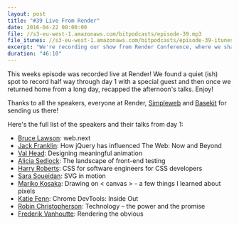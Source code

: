 ```yaml
---
layout: post
title: "#39 Live From Render"
date: 2016-04-22 00:00:00
file: //s3-eu-west-1.amazonaws.com/bitpodcasts/episode-39.mp3
file_itunes: //s3-eu-west-1.amazonaws.com/bitpodcasts/episode-39-itunes.m4a
excerpt: "We're recording our show from Render Conference, where we share our thoughts on the talks from Day 1"
duration: "46:10"
---
```


This weeks episode was recorded live at Render! We found a quiet (ish) spot to record half way through day 1 with a special guest and then once we returned home from a long day, recapped the afternoon's talks. Enjoy!

Thanks to all the speakers, everyone at Render, [Simpleweb](http://simpleweb.co.uk/) and [Basekit](http://www.basekit.com/) for sending us there!

Here's the full list of the speakers and their talks from day 1:

* [Bruce Lawson](https://twitter.com/@brucel): web.next
* [Jack Franklin](https://twitter.com/@Jack_Franklin): How jQuery has influenced The Web: Now and Beyond
* [Val Head](https://twitter.com/@vlh): Designing meaningful animation
* [Alicia Sedlock](https://twitter.com/@aliciability): The landscape of front-end testing
* [Harry Roberts](https://twitter.com/@csswizardry): CSS for software engineers for CSS developers
* [Sara Soueidan](https://twitter.com/@SaraSoueidan): SVG in motion
* [Mariko Kosaka](https://twitter.com/@kosamari): Drawing on < canvas > - a few things I learned about pixels
* [Katie Fenn](https://twitter.com/@katie_fenn): Chrome DevTools: Inside Out
* [Robin Christopherson](http://twitter.com/@USA2DAY): Technology – the power and the promise
* [Frederik Vanhoutte](http://twitter.com/@wblut): Rendering the obvious
